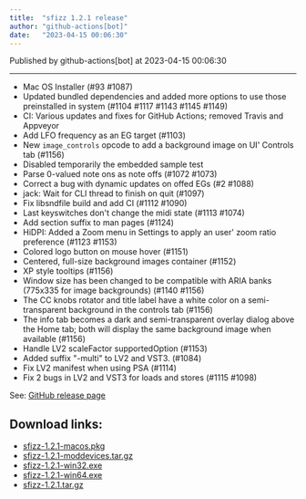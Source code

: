 ```yaml
---
title:  "sfizz 1.2.1 release"
author: "github-actions[bot]"
date:   "2023-04-15 00:06:30"
---
```

Published by github-actions[bot] at 2023-04-15 00:06:30

---
- Mac OS Installer (#93 #1087)
- Updated bundled dependencies and added more options to use those
  preinstalled in system (#1104 #1117 #1143 #1145 #1149)
- CI: Various updates and fixes for GitHub Actions; removed Travis and Appveyor
- Add LFO frequency as an EG target (#1103)
- New `image_controls` opcode to add a background image on UI' Controls tab (#1156)
- Disabled temporarily the embedded sample test
- Parse 0-valued note ons as note offs (#1072 #1073)
- Correct a bug with dynamic updates on offed EGs (#2 #1088)
- jack: Wait for CLI thread to finish on quit (#1097)
- Fix libsndfile build and add CI (#1112 #1090)
- Last keyswitches don't change the midi state (#1113 #1074)
- Add section suffix to man pages (#1124)
- HiDPI: Added a Zoom menu in Settings to apply an user' zoom ratio preference
  (#1123 #1153)
- Colored logo button on mouse hover (#1151)
- Centered, full-size background images container (#1152)
- XP style tooltips (#1156)
- Window size has been changed to be compatible with ARIA banks
  (775x335 for image backgrounds) (#1140 #1156)
- The CC knobs rotator and title label have a white color
  on a semi-transparent background in the controls tab (#1156)
- The info tab becomes a dark and semi-transparent overlay dialog above the
  Home tab; both will display the same background image when available (#1156)
- Handle LV2 scaleFactor supportedOption (#1153)
- Added suffix "-multi" to LV2 and VST3. (#1084)
- Fix LV2 manifest when using PSA (#1114)
- Fix 2 bugs in LV2 and VST3 for loads and stores (#1115 #1098)


See: [GitHub release page](https://github.com/sfztools/sfizz/releases/tag/1.2.1)

## Download links:

- [sfizz-1.2.1-macos.pkg](https://github.com/sfztools/sfizz/releases/download/1.2.1/sfizz-1.2.1-macos.pkg)
- [sfizz-1.2.1-moddevices.tar.gz](https://github.com/sfztools/sfizz/releases/download/1.2.1/sfizz-1.2.1-moddevices.tar.gz)
- [sfizz-1.2.1-win32.exe](https://github.com/sfztools/sfizz/releases/download/1.2.1/sfizz-1.2.1-win32.exe)
- [sfizz-1.2.1-win64.exe](https://github.com/sfztools/sfizz/releases/download/1.2.1/sfizz-1.2.1-win64.exe)
- [sfizz-1.2.1.tar.gz](https://github.com/sfztools/sfizz/releases/download/1.2.1/sfizz-1.2.1.tar.gz)
